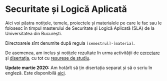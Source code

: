 # Securitate și Logică Aplicată

Aici voi păstra notițele, temele, proiectele și materialele pe care le fac sau le folosesc în timpul masterului de Securitate și Logică Aplicată (SLA) de la Universitatea din București.

Directoarele sînt denumite după regula `[semestrul]-[materia]`.

De asemenea, am inclus și notițele rezultate în urma activității de [cercetare](https://github.com/adimanea/sla/tree/master/cercetare) și [disertația](https://github.com/adimanea/sla/tree/master/disertatie), cu tot cu [resurese de studiu](https://github.com/adimanea/sla/tree/master/disertatie/learn).

**Update martie 2020:** Am hotărît să țin disertația separat și să o scriu în engleză. Este disponibilă [aici](https://github.com/adimanea/rksem).

